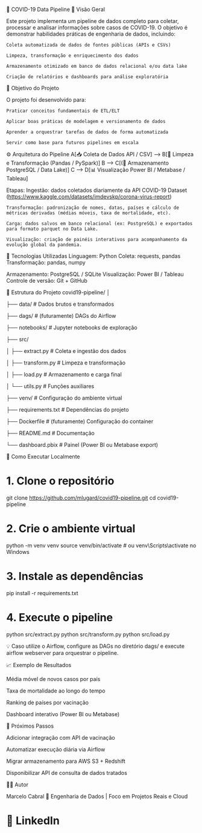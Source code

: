 🧬 COVID-19 Data Pipeline
📌 Visão Geral

Este projeto implementa um pipeline de dados completo para coletar, processar e analisar informações sobre casos de COVID-19.
O objetivo é demonstrar habilidades práticas de engenharia de dados, incluindo:

    Coleta automatizada de dados de fontes públicas (APIs e CSVs)

    Limpeza, transformação e enriquecimento dos dados

    Armazenamento otimizado em banco de dados relacional e/ou data lake

    Criação de relatórios e dashboards para análise exploratória

🧠 Objetivo do Projeto

O projeto foi desenvolvido para:

    Praticar conceitos fundamentais de ETL/ELT

    Aplicar boas práticas de modelagem e versionamento de dados

    Aprender a orquestrar tarefas de dados de forma automatizada

    Servir como base para futuros pipelines em escala

⚙️ Arquitetura do Pipeline
    A[📥 Coleta de Dados API / CSV] --> B[🧹 Limpeza e Transformação (Pandas / PySpark)]
    B --> C[(💾 Armazenamento PostgreSQL / Data Lake)]
    C --> D[📊 Visualização Power BI / Metabase / Tableau]


Etapas:
    Ingestão: dados coletados diariamente da API COVID-19 Dataset (https://www.kaggle.com/datasets/imdevskp/corona-virus-report)

    Transformação: padronização de nomes, datas, países e cálculo de métricas derivadas (médias móveis, taxa de mortalidade, etc).

    Carga: dados salvos em banco relacional (ex: PostgreSQL) e exportados para formato parquet no Data Lake.

    Visualização: criação de painéis interativos para acompanhamento da evolução global da pandemia.

🧰 Tecnologias Utilizadas
Linguagem:	Python
Coleta:	requests, pandas
Transformação:	pandas, numpy
<!-- Orquestração:	Apache Airflow  - futuramente -->
Armazenamento:	PostgreSQL / SQLite 
Visualização:	Power BI / Tableau
Controle de versão:	Git + GitHub
<!-- Ambiente	Docker - futuramente -->
🧩 Estrutura do Projeto
covid19-pipeline/
│

├── data/                  # Dados brutos e transformados

├── dags/                  # (futuramente) DAGs do Airflow

├── notebooks/             # Jupyter notebooks de exploração

├── src/

│   ├── extract.py         # Coleta e ingestão dos dados

│   ├── transform.py       # Limpeza e transformação

│   ├── load.py            # Armazenamento e carga final

│   └── utils.py           # Funções auxiliares

├── venv/                  # Configuração do ambiente virtual

├── requirements.txt       # Dependências do projeto

├── Dockerfile             # (futuramente) Configuração do container

├── README.md              # Documentação

└── dashboard.pbix         # Painel (Power BI ou Metabase export)

🚀 Como Executar Localmente
# 1. Clone o repositório
git clone https://github.com/mlugard/covid19-pipeline.git
cd covid19-pipeline

# 2. Crie o ambiente virtual
python -m venv venv
source venv/bin/activate  # ou venv\Scripts\activate no Windows

# 3. Instale as dependências
pip install -r requirements.txt

# 4. Execute o pipeline
python src/extract.py
python src/transform.py
python src/load.py


💡 Caso utilize o Airflow, configure as DAGs no diretório dags/ e execute airflow webserver para orquestrar o pipeline.

📈 Exemplo de Resultados

Média móvel de novos casos por país

Taxa de mortalidade ao longo do tempo

Ranking de países por vacinação

Dashboard interativo (Power BI ou Metabase)

🧾 Próximos Passos

 Adicionar integração com API de vacinação

 Automatizar execução diária via Airflow

 Migrar armazenamento para AWS S3 + Redshift

 Disponibilizar API de consulta de dados tratados

👨‍💻 Autor

Marcelo Cabral
📍 Engenharia de Dados | Foco em Projetos Reais e Cloud

# 🔗 LinkedIn
